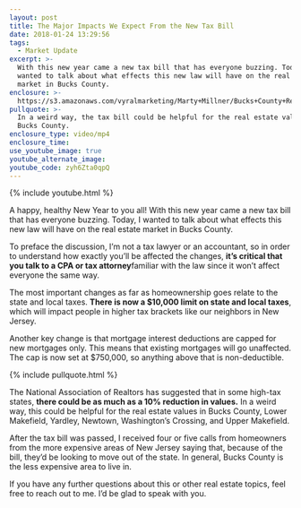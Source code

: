 ```yaml
---
layout: post
title: The Major Impacts We Expect From the New Tax Bill
date: 2018-01-24 13:29:56
tags:
  - Market Update
excerpt: >-
  With this new year came a new tax bill that has everyone buzzing. Today, I
  wanted to talk about what effects this new law will have on the real estate
  market in Bucks County.
enclosure: >-
  https://s3.amazonaws.com/vyralmarketing/Marty+Millner/Bucks+County+Real+Estate+-+The+new+tax+bill%2527s+effect+on+Bucks+County.mp4
pullquote: >-
  In a weird way, the tax bill could be helpful for the real estate values in
  Bucks County.
enclosure_type: video/mp4
enclosure_time:
use_youtube_image: true
youtube_alternate_image:
youtube_code: zyh6Zta0qpQ
---
```



{% include youtube.html %}

A happy, healthy New Year to you all! With this new year came a new tax bill that has everyone buzzing. Today, I wanted to talk about what effects this new law will have on the real estate market in Bucks County.

To preface the discussion, I’m not a tax lawyer or an accountant, so in order to understand how exactly you’ll be affected the changes, **it’s critical that you talk to a CPA or tax attorney**familiar with the law since it won’t affect everyone the same way.

The most important changes as far as homeownership goes relate to the state and local taxes. **There is now a $10,000 limit on state and local taxes**, which will impact people in higher tax brackets like our neighbors in New Jersey.

Another key change is that mortgage interest deductions are capped for new mortgages only. This means that existing mortgages will go unaffected. The cap is now set at $750,000, so anything above that is non-deductible.

{% include pullquote.html %}

The National Association of Realtors has suggested that in some high-tax states, **there could be as much as a 10% reduction in values.** In a weird way, this could be helpful for the real estate values in Bucks County, Lower Makefield, Yardley, Newtown, Washington’s Crossing, and Upper Makefield.

After the tax bill was passed, I received four or five calls from homeowners from the more expensive areas of New Jersey saying that, because of the bill, they’d be looking to move out of the state. In general, Bucks County is the less expensive area to live in.

If you have any further questions about this or other real estate topics, feel free to reach out to me. I’d be glad to speak with you.